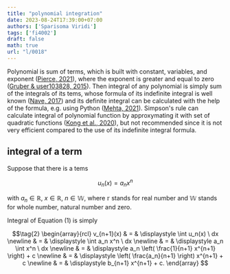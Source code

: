 ```yaml
---
title: "polynomial integration"
date: 2023-08-24T17:39:00+07:00
authors: ['Sparisoma Viridi']
tags: ['fi4002']
draft: false
math: true
url: "l/0018"
---
```

Polynomial is sum of terms, which is built with constant, variables, and exponent ([Pierce, 2021](https://www.mathsisfun.com/algebra/polynomials.html)),  where the exponent is greater and equal to zero ([Gruber & user103828, 2015](https://math.stackexchange.com/a/321264/645927)). Then integral of any polynomial is simply sum of the integrals of its tems, whose formula of its indefinite integral is well known ([Nave, 2017](http://hyperphysics.phy-astr.gsu.edu/hbase/intpol.html)) and its definite integral can be calculated  with the help of the formula, e.g. using Python ([Mehta, 2021](https://www.geeksforgeeks.org/integration-in-a-polynomial-for-a-given-value/)). Simpson's rule can calculate integral of polynomial function by approxymating it with set of quadratic functions ([Kong et al., 2020](https://pythonnumericalmethods.berkeley.edu/notebooks/chapter21.04-Simpsons-Rule.html)), but not recommended since it is not very efficient compared to the use of its indefinite integral formula.


## integral of a term
Suppose that there is a tems

$$\tag{1}
u_n(x) = a_n x^n
$$

with $a_n \in \mathbb{R}$, $x \in \mathbb{R}$, $n \in \mathbb{W}$, where $\mathbb{r}$ stands for real number and $\mathbb{W}$ stands for whole number, natural number and zero.

Integral of Equation (1) is simply

$$\tag{2}
\begin{array}{rcl}
v_{n+1}(x) & = & \displaystyle \int u_n(x) \ dx \newline
& = & \displaystyle \int a_n x^n \ dx \newline
& = &  \displaystyle a_n \int x^n \ dx \newline
& = &  \displaystyle a_n \left( \frac{1}{n+1} x^{n+1} \right) + c \newline
& = &  \displaystyle \left( \frac{a_n}{n+1} \right) x^{n+1} + c \newline
& = &  \displaystyle b_{n+1} x^{n+1} + c.
\end{array}
$$
